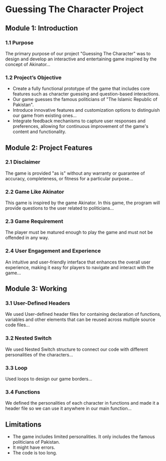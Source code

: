 # Guessing The Character Project

## Module 1: Introduction

### 1.1 Purpose

The primary purpose of our project "Guessing The Character" was to design and develop an interactive and entertaining game inspired by the concept of Akinator...

### 1.2 Project’s Objective

- Create a fully functional prototype of the game that includes core features such as character guessing and question-based interactions.
- Our game guesses the famous politicians of "The Islamic Republic of Pakistan".
- Introduce innovative features and customization options to distinguish our game from existing ones...
- Integrate feedback mechanisms to capture user responses and preferences, allowing for continuous improvement of the game's content and functionality.

## Module 2: Project Features

### 2.1 Disclaimer

The game is provided "as is" without any warranty or guarantee of accuracy, completeness, or fitness for a particular purpose...

### 2.2 Game Like Akinator

This game is inspired by the game Akinator. In this game, the program will provide questions to the user related to politicians...

### 2.3 Game Requirement

The player must be matured enough to play the game and must not be offended in any way.

### 2.4 User Engagement and Experience

An intuitive and user-friendly interface that enhances the overall user experience, making it easy for players to navigate and interact with the game...

## Module 3: Working

### 3.1 User-Defined Headers

We used User-defined header files for containing declaration of functions, variables and other elements that can be reused across multiple source code files...

### 3.2 Nested Switch

We used Nested Switch structure to connect our code with different personalities of the characters...

### 3.3 Loop

Used loops to design our game borders...

### 3.4 Functions

We defined the personalities of each character in functions and made it a header file so we can use it anywhere in our main function...

## Limitations

- The game includes limited personalities. It only includes the famous politicians of Pakistan.
- It might have errors.
- The code is too long.
